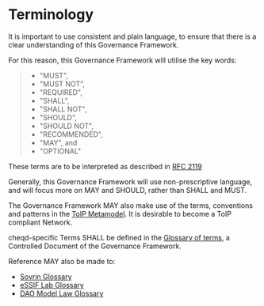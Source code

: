 # Terminology

It is important to use consistent and plain language, to ensure that there is a clear understanding of this Governance Framework.

For this reason, this Governance Framework will utilise the key words:

> * "MUST",
> * "MUST NOT",
> * "REQUIRED",
> * "SHALL",
> * "SHALL NOT",
> * "SHOULD",
> * "SHOULD NOT",
> * "RECOMMENDED",
> * "MAY", and
> * "OPTIONAL"

These terms are to be interpreted as described in [RFC 2119](https://datatracker.ietf.org/doc/html/rfc2119)

Generally, this Governance Framework will use non-prescriptive language, and will focus more on MAY and SHOULD, rather than SHALL and MUST.

The Governance Framework MAY also make use of the terms, conventions and patterns in the [ToIP Metamodel](https://wiki.trustoverip.org/display/HOME/ToIP+Governance+Metamodel+Specification). It is desirable to become a ToIP compliant Network.

cheqd-specific Terms SHALL be defined in the [Glossary of terms](glossary.md), a Controlled Document of the Governance Framework.

Reference MAY also be made to:

* [Sovrin Glossary](https://docs.google.com/document/d/1gfIz5TT0cNp2kxGMLFXr19x1uoZsruUe\_0glHst2fZ8/edit)
* [eSSIF Lab Glossary](https://essif-lab.pages.grnet.gr/framework/docs/essifLab-glossary)
* [DAO Model Law Glossary](https://www.lextechinstitute.ch/wp-content/uploads/2021/06/DAO-Model-Law.pdf)
